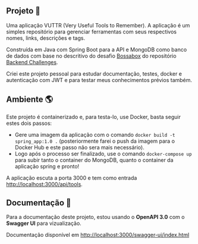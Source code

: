 ## Projeto 🔨

Uma aplicação VUTTR (Very Useful Tools to Remember). A aplicação é um simples repositório para gerenciar ferramentas com seus respectivos nomes, links, descrições e tags.

Construída em Java com Spring Boot para a API e MongoDB como banco de dados com base no descritivo do desafio [Bossabox](https://bossabox.notion.site/Back-end-0b2c45f1a00e4a849eefe3b1d57f23c6) do repositório [Backend Challenges](https://github.com/CollabCodeTech/backend-challenges?tab=readme-ov-file).

Criei este projeto pessoal para estudar documentação, testes, docker e autenticação com JWT e para testar meus conhecimentos prévios também.

## Ambiente 🌎

Este projeto é containerizado e, para testa-lo, use Docker, basta seguir estes dois passos:

- Gere uma imagem da aplicação com o comando `docker build -t spring_app:1.0 .` (posteriormente farei o push da imagem para o Docker Hub e este passo não sera mais necessário).
- Logo após o processo ser finalizado, use o comando `docker-compose up` para subir tanto o container do MongoDB, quanto o container da aplicação spring e pronto!

A aplicação escuta a porta 3000 e tem como entrada <http://localhost:3000/api/tools>.

## Documentação 📖

Para a documentação deste projeto, estou usando o **OpenAPI 3.0** com o **Swagger UI** para vizualização.

Documentação disponível em <http://localhost:3000/swagger-ui/index.html>
